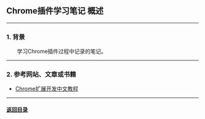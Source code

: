 ## Chrome插件学习笔记 概述
---
### 1. 背景

&emsp;&emsp;学习Chrome插件过程中记录的笔记。

---
### 2. 参考网站、文章或书籍

+ [Chrome扩展开发中文教程](http://chrome.cenchy.com/getstarted.html)

---

#### [返回目录](./)
